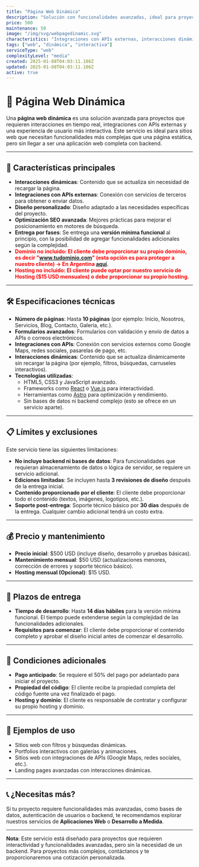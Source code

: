 ```yaml
---
title: "Página Web Dinámica"
description: "Solución con funcionalidades avanzadas, ideal para proyectos que requieren interacciones dinámicas, integraciones con APIs externas y una experiencia de usuario más interactiva."
price: 500
maintenance: 50
image: "/img/svg/webpagedinamic.svg"
characteristics: "Integraciones con APIs externas, interacciones dinámicas, diseño personalizado."
tags: ["web", "dinámica", "interactiva"]
serviceType: "web"
complexityLevel: "media"
created: 2025-01-08T04:03:11.186Z
updated: 2025-01-08T04:03:11.186Z
active: true
---
```


# 🚀 **Página Web Dinámica**

Una **página web dinámica** es una solución avanzada para proyectos que requieren interacciones en tiempo real, integraciones con APIs externas y una experiencia de usuario más interactiva. Este servicio es ideal para sitios web que necesitan funcionalidades más complejas que una página estática, pero sin llegar a ser una aplicación web completa con backend.

---

## 🌟 **Características principales**
- **Interacciones dinámicas**: Contenido que se actualiza sin necesidad de recargar la página.
- **Integraciones con APIs externas**: Conexión con servicios de terceros para obtener o enviar datos.
- **Diseño personalizado**: Diseño adaptado a las necesidades específicas del proyecto.
- **Optimización SEO avanzada**: Mejores prácticas para mejorar el posicionamiento en motores de búsqueda.
- **Entrega por fases**: Se entrega una **versión mínima funcional** al principio, con la posibilidad de agregar funcionalidades adicionales según la complejidad.
- <span style="color: red; font-weight: 700;">**Dominio no incluido**: El cliente debe proporcionar su propio dominio, es decir "www.tudominio.com" (esta opción es para proteger a nuestro cliente) -> En Argentina [aquí](https://nic.ar/).</span>
- <span style="color: red; font-weight: 700;">**Hosting no incluido**: El cliente puede optar por nuestro servicio de Hosting ($15 USD mensuales) o debe proporcionar su propio hosting.</span>

---

## 🛠️ **Especificaciones técnicas**
- **Número de páginas**: Hasta **10 páginas** (por ejemplo: Inicio, Nosotros, Servicios, Blog, Contacto, Galería, etc.).
- **Formularios avanzados**: Formularios con validación y envío de datos a APIs o correos electrónicos.
- **Integraciones con APIs**: Conexión con servicios externos como Google Maps, redes sociales, pasarelas de pago, etc.
- **Interacciones dinámicas**: Contenido que se actualiza dinámicamente sin recargar la página (por ejemplo, filtros, búsquedas, carruseles interactivos).
- **Tecnologías utilizadas**:
  - HTML5, CSS3 y JavaScript avanzado.
  - Frameworks como [React](https://reactjs.org/) o [Vue.js](https://vuejs.org/) para interactividad.
  - Herramientas como [Astro](https://astro.build/) para optimización y rendimiento.
  - Sin bases de datos ni backend complejo (esto se ofrece en un servicio aparte).

---

## 📋 **Límites y exclusiones**
Este servicio tiene las siguientes limitaciones:
- **No incluye backend ni bases de datos**: Para funcionalidades que requieran almacenamiento de datos o lógica de servidor, se requiere un servicio adicional.
- **Ediciones limitadas**: Se incluyen hasta **3 revisiones de diseño** después de la entrega inicial.
- **Contenido proporcionado por el cliente**: El cliente debe proporcionar todo el contenido (textos, imágenes, logotipos, etc.).
- **Soporte post-entrega**: Soporte técnico básico por **30 días** después de la entrega. Cualquier cambio adicional tendrá un costo extra.

---

## 💰 **Precio y mantenimiento**
- **Precio inicial**: $500 USD (incluye diseño, desarrollo y pruebas básicas).
- **Mantenimiento mensual**: $50 USD (actualizaciones menores, corrección de errores y soporte técnico básico).
- **Hosting mensual (Opcional)**: $15 USD.

---

## 📅 **Plazos de entrega**
- **Tiempo de desarrollo**: Hasta **14 días hábiles** para la versión mínima funcional. El tiempo puede extenderse según la complejidad de las funcionalidades adicionales.
- **Requisitos para comenzar**: El cliente debe proporcionar el contenido completo y aprobar el diseño inicial antes de comenzar el desarrollo.

---

## 🚨 **Condiciones adicionales**
- **Pago anticipado**: Se requiere el 50% del pago por adelantado para iniciar el proyecto.
- **Propiedad del código**: El cliente recibe la propiedad completa del código fuente una vez finalizado el pago.
- **Hosting y dominio**: El cliente es responsable de contratar y configurar su propio hosting y dominio.

---

## 📸 **Ejemplos de uso**
- Sitios web con filtros y búsquedas dinámicas.
- Portfolios interactivos con galerías y animaciones.
- Sitios web con integraciones de APIs (Google Maps, redes sociales, etc.).
- Landing pages avanzadas con interacciones dinámicas.

---

## 📞 **¿Necesitas más?**
Si tu proyecto requiere funcionalidades más avanzadas, como bases de datos, autenticación de usuarios o backend, te recomendamos explorar nuestros servicios de **Aplicaciones Web** o **Desarrollo a Medida**.

---

**Nota**: Este servicio está diseñado para proyectos que requieren interactividad y funcionalidades avanzadas, pero sin la necesidad de un backend. Para proyectos más complejos, contáctanos y te proporcionaremos una cotización personalizada.